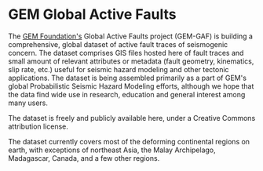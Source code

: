 # GEM Global Active Faults

The [GEM Foundation's][gem] Global Active Faults project (GEM-GAF) is building 
a comprehensive, global dataset of active fault traces of seismogenic concern. 
The dataset comprises GIS files hosted here of fault traces and small amount of 
relevant attributes or metadata (fault geometry, kinematics, slip rate, etc.) 
useful for seismic hazard modeling and other tectonic applications. The dataset 
is being assembled primarily as a part of GEM's global Probabilistic Seismic 
Hazard Modeling efforts, although we hope that the data find wide use in 
research, education and general interest among many users.

The dataset is freely and publicly available here, under a Creative Commons 
attribution license.

The dataset currently covers most of the deforming continental regions on 
earth, with exceptions of northeast Asia, the Malay Archipelago, Madagascar, 
Canada, and a few other regions.

[gem]: globalquakemodel.org
[gaf-viewer]: https://blogs.openquake.org/hazard/global-active-fault-viewer/
